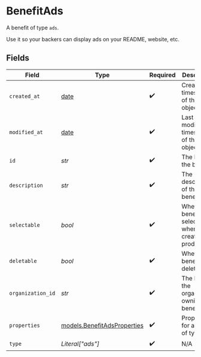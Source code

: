 # BenefitAds

A benefit of type `ads`.

Use it so your backers can display ads on your README, website, etc.


## Fields

| Field                                                                | Type                                                                 | Required                                                             | Description                                                          |
| -------------------------------------------------------------------- | -------------------------------------------------------------------- | -------------------------------------------------------------------- | -------------------------------------------------------------------- |
| `created_at`                                                         | [date](https://docs.python.org/3/library/datetime.html#date-objects) | :heavy_check_mark:                                                   | Creation timestamp of the object.                                    |
| `modified_at`                                                        | [date](https://docs.python.org/3/library/datetime.html#date-objects) | :heavy_check_mark:                                                   | Last modification timestamp of the object.                           |
| `id`                                                                 | *str*                                                                | :heavy_check_mark:                                                   | The ID of the benefit.                                               |
| `description`                                                        | *str*                                                                | :heavy_check_mark:                                                   | The description of the benefit.                                      |
| `selectable`                                                         | *bool*                                                               | :heavy_check_mark:                                                   | Whether the benefit is selectable when creating a product.           |
| `deletable`                                                          | *bool*                                                               | :heavy_check_mark:                                                   | Whether the benefit is deletable.                                    |
| `organization_id`                                                    | *str*                                                                | :heavy_check_mark:                                                   | The ID of the organization owning the benefit.                       |
| `properties`                                                         | [models.BenefitAdsProperties](../models/benefitadsproperties.md)     | :heavy_check_mark:                                                   | Properties for a benefit of type `ads`.                              |
| `type`                                                               | *Literal["ads"]*                                                     | :heavy_check_mark:                                                   | N/A                                                                  |